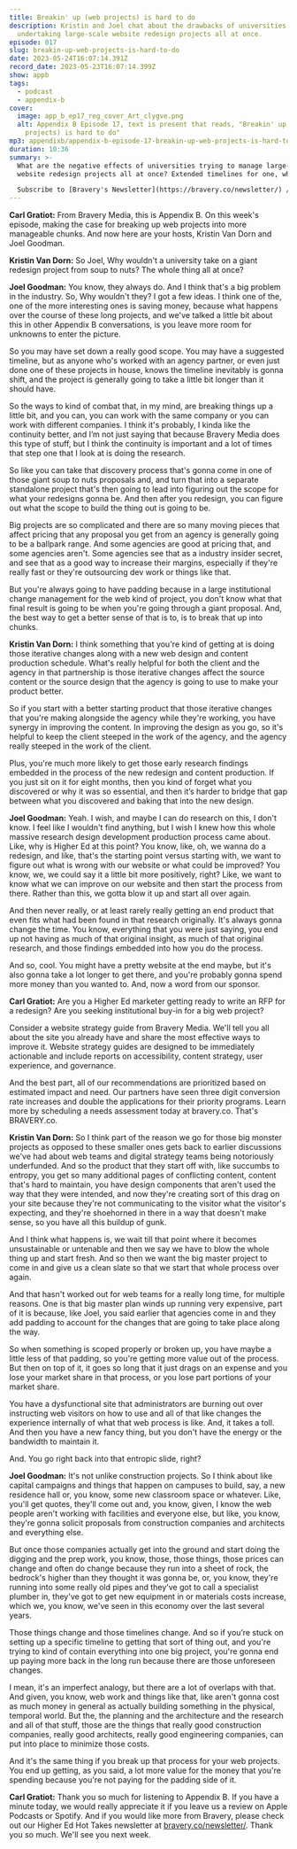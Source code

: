 ```yaml
---
title: Breakin' up (web projects) is hard to do
description: Kristin and Joel chat about the drawbacks of universities
  undertaking large-scale website redesign projects all at once.
episode: 017
slug: breakin-up-web-projects-is-hard-to-do
date: 2023-05-24T16:07:14.391Z
record_date: 2023-05-23T16:07:14.399Z
show: appb
tags:
  - podcast
  - appendix-b
cover:
  image: app_b_ep17_reg_cover_Art_clygve.png
  alt: Appendix B Episode 17, text is present that reads, "Breakin' up (web
    projects) is hard to do"
mp3: appendixb/appendix-b-episode-17-breakin-up-web-projects-is-hard-to-do.mp3
duration: 10:36
summary: >-
  What are the negative effects of universities trying to manage large-scale
  website redesign projects all at once? Extended timelines for one, which inevitably lead to increased costs. And also, when projects are broken up into smaller, more manageable chunks, greater communication and collaboration between the agency and client can occur. 

  Subscribe to [Bravery's Newsletter](https://bravery.co/newsletter/) / [Follow Kristin](https://www.linkedin.com/in/kristinvandorn/) / [Follow Carl](https://linkedin.com/in/carlgratiot) / [Follow Bravery on LinkedIn](https://www.linkedin.com/company/bravery-media/)
---
```

**Carl Gratiot:**
From Bravery Media, this is Appendix B. On this week's episode, making the case for breaking up web projects into more manageable chunks. And now here are your hosts, Kristin Van Dorn and Joel Goodman. 

**Kristin Van Dorn:**
So Joel, Why wouldn't a university take on a giant redesign project from soup to nuts? The whole thing all at once?

**Joel Goodman:**
You know, they always do. And I think that's a big problem in the industry. So, Why wouldn't they? I got a few ideas. I think one of the, one of the more interesting ones is saving money, because what happens over the course of these long projects, and we've talked a little bit about this in other Appendix B conversations, is you leave more room for unknowns to enter the picture.

So you may have set down a really good scope. You may have a suggested timeline, but as anyone who's worked with an agency partner, or even just done one of these projects in house, knows the timeline inevitably is gonna shift, and the project is generally going to take a little bit longer than it should have.

So the ways to kind of combat that, in my mind, are breaking things up a little bit, and you can, you can work with the same company or you can work with different companies. I think it's probably, I kinda like the continuity better, and I’m not just saying that because Bravery Media does this type of stuff, but I think the continuity is important and a lot of times that step one that I look at is doing the research.

So like you can take that discovery process that's gonna come in one of those giant soup to nuts proposals and, and turn that into a separate standalone project that's then going to lead into figuring out the scope for what your redesigns gonna be. And then after you redesign, you can figure out what the scope to build the thing out is going to be.

Big projects are so complicated and there are so many moving pieces that affect pricing that any proposal you get from an agency is generally going to be a ballpark range. And some agencies are good at pricing that, and some agencies aren't. Some agencies see that as a industry insider secret, and see that as a good way to increase their margins, especially if they're really fast or they're outsourcing dev work or things like that.

But you're always going to have padding because in a large institutional change management for the web kind of project, you don't know what that final result is going to be when you're going through a giant proposal. And, the best way to get a better sense of that is to, is to break that up into chunks.

**Kristin Van Dorn:**
I think something that you're kind of getting at is doing those iterative changes along with a new web design and content production schedule. What's really helpful for both the client and the agency in that partnership is those iterative changes affect the source content or the source design that the agency is going to use to make your product better.

So if you start with a better starting product that those iterative changes that you're making alongside the agency while they're working, you have synergy in improving the content. In improving the design as you go, so it's helpful to keep the client steeped in the work of the agency, and the agency really steeped in the work of the client.

Plus, you're much more likely to get those early research findings embedded in the process of the new redesign and content production. If you just sit on it for eight months, then you kind of forget what you discovered or why it was so essential, and then it’s harder to bridge that gap between what you discovered and baking that into the new design.

**Joel Goodman:**
Yeah. I wish, and maybe I can do research on this, I don't know. I feel like I wouldn't find anything, but I wish I knew how this whole massive research design development production process came about. Like, why is Higher Ed at this point? You know, like, oh, we wanna do a redesign, and like, that's the starting point versus starting with, we want to figure out what is wrong with our website or what could be improved? You know, we, we could say it a little bit more positively, right? Like, we want to know what we can improve on our website and then start the process from there. Rather than this, we gotta blow it up and start all over again.

And then never really, or at least rarely really getting an end product that even fits what had been found in that research originally. It's always gonna change the time. You know, everything that you were just saying, you end up not having as much of that original insight, as much of that original research, and those findings embedded into how you do the process.

And so, cool. You might have a pretty website at the end maybe, but it's also gonna take a lot longer to get there, and you're probably gonna spend more money than you wanted to. And, now a word from our sponsor.

**Carl Gratiot:**
Are you a Higher Ed marketer getting ready to write an RFP for a redesign? Are you seeking institutional buy-in for a big web project?

Consider a website strategy guide from Bravery Media. We'll tell you all about the site you already have and share the most effective ways to improve it. Website strategy guides are designed to be immediately actionable and include reports on accessibility, content strategy, user experience, and governance.

And the best part, all of our recommendations are prioritized based on estimated impact and need. Our partners have seen three digit conversion rate increases and double the applications for their priority programs. Learn more by scheduling a needs assessment today at bravery.co. That's BRAVERY.co.

**Kristin Van Dorn:**
So I think part of the reason we go for those big monster projects as opposed to these smaller ones gets back to earlier discussions we've had about web teams and digital strategy teams being notoriously underfunded. And so the product that they start off with, like succumbs to entropy, you get so many additional pages of conflicting content, content that's hard to maintain, you have design components that aren't used the way that they were intended, and now they're creating sort of this drag on your site because they're not communicating to the visitor what the visitor's expecting, and they're shoehorned in there in a way that doesn't make sense, so you have all this buildup of gunk. 

And I think what happens is, we wait till that point where it becomes unsustainable or untenable and then we say we have to blow the whole thing up and start fresh. And so then we want the big master project to come in and give us a clean slate so that we start that whole process over again.

And that hasn't worked out for web teams for a really long time, for multiple reasons. One is that big master plan winds up running very expensive, part of it is because, like Joel, you said earlier that agencies come in and they add padding to account for the changes that are going to take place along the way.

So when something is scoped properly or broken up, you have maybe a little less of that padding, so you're getting more value out of the process. But then on top of it, it goes so long that it just drags on an expense and you lose your market share in that process, or you lose part portions of your market share.

You have a dysfunctional site that administrators are burning out over instructing web visitors on how to use and all of that like changes the experience internally of what that web process is like. And, it takes a toll. And then you have a new fancy thing, but you don't have the energy or the bandwidth to maintain it.

And. You go right back into that entropic slide, right?

**Joel Goodman:**
It's not unlike construction projects. So I think about like capital campaigns and things that happen on campuses to build, say, a new residence hall or, you know, some new classroom space or whatever. Like, you'll get quotes, they'll come out and, you know, given, I know the web people aren't working with facilities and everyone else, but like, you know, they're gonna solicit proposals from construction companies and architects and everything else.

But once those companies actually get into the ground and start doing the digging and the prep work, you know, those, those things, those prices can change and often do change because they run into a sheet of rock, the bedrock's higher than they thought it was gonna be, or, you know, they're running into some really old pipes and they've got to call a specialist plumber in, they've got to get new equipment in or materials costs increase, which we, you know, we've seen in this economy over the last several years.

Those things change and those timelines change. And so if you’re stuck on setting up a specific timeline to getting that sort of thing out, and you're trying to kind of contain everything into one big project, you're gonna end up paying more back in the long run because there are those unforeseen changes.

I mean, it's an imperfect analogy, but there are a lot of overlaps with that. And given, you know, web work and things like that, like aren't gonna cost as much money in general as actually building something in the physical, temporal world. But the, the planning and the architecture and the research and all of that stuff, those are the things that really good construction companies, really good architects, really good engineering companies, can put into place to minimize those costs.

And it's the same thing if you break up that process for your web projects. You end up getting, as you said, a lot more value for the money that you're spending because you're not paying for the padding side of it.

**Carl Gratiot:**
Thank you so much for listening to Appendix B. If you have a minute today, we would really appreciate it if you leave us a review on Apple Podcasts or Spotify. And if you would like more from Bravery, please check out our Higher Ed Hot Takes newsletter at [bravery.co/newsletter/](https://bravery.co/newsletter/). Thank you so much. We'll see you next week.
